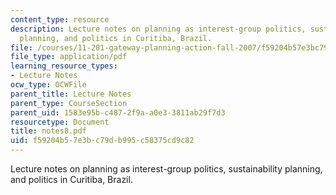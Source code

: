 ```yaml
---
content_type: resource
description: Lecture notes on planning as interest-group politics, sustainability
  planning, and politics in Curitiba, Brazil.
file: /courses/11-201-gateway-planning-action-fall-2007/f59204b57e3bc79db995c58375cd9c82_notes8.pdf
file_type: application/pdf
learning_resource_types:
- Lecture Notes
ocw_type: OCWFile
parent_title: Lecture Notes
parent_type: CourseSection
parent_uid: 1583e95b-c487-2f9a-a0e3-3811ab29f7d3
resourcetype: Document
title: notes8.pdf
uid: f59204b5-7e3b-c79d-b995-c58375cd9c82
---
```

Lecture notes on planning as interest-group politics, sustainability planning, and politics in Curitiba, Brazil.

